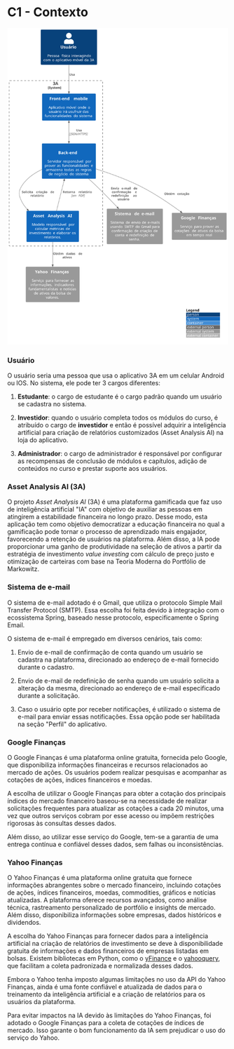 # C1 - Contexto

![](./Context.svg)

### **Usuário**

O usuário seria uma pessoa que usa o aplicativo 3A em um celular Android ou IOS. No sistema, ele pode ter 3 cargos diferentes:

1. **Estudante**: o cargo de estudante é o cargo padrão quando um usuário se cadastra no sistema.

2. **Investidor**: quando o usuário completa todos os módulos do curso, é atribuído o cargo de **investidor** e então é possível adquirir a inteligência artificial para criação de relatórios customizados (Asset Analysis AI) na loja do aplicativo.

3. **Administrador**: o cargo de administrador é responsável por configurar as recompensas de conclusão de módulos e capítulos, adição de conteúdos no curso e prestar suporte aos usuários.

### **Asset Analysis AI (3A)**

O projeto _Asset Analysis AI_ (3A) é uma plataforma gamificada que faz uso de inteligência artificial "IA" com objetivo de auxiliar as pessoas em atingirem a estabilidade financeira no longo prazo. Desse modo, esta aplicação tem como objetivo democratizar a educação financeira no qual a gamificação pode tornar o processo de aprendizado mais engajador, favorecendo a retenção de usuários na plataforma. Além disso, a IA pode proporcionar uma ganho de produtividade na seleção de ativos a partir da estratégia de investimento _value investing_ com cálculo de preço justo e otimização de carteiras com base na Teoria Moderna do Portfólio de Markowitz.

### **Sistema de e-mail**

O sistema de e-mail adotado é o Gmail, que utiliza o protocolo Simple Mail Transfer Protocol (SMTP). Essa escolha foi feita devido à integração com o ecossistema Spring, baseado nesse protocolo, especificamente o Spring Email.

O sistema de e-mail é empregado em diversos cenários, tais como:

1. Envio de e-mail de confirmação de conta quando um usuário se cadastra na plataforma, direcionado ao endereço de e-mail fornecido durante o cadastro.

2. Envio de e-mail de redefinição de senha quando um usuário solicita a alteração da mesma, direcionado ao endereço de e-mail especificado durante a solicitação.

3. Caso o usuário opte por receber notificações, é utilizado o sistema de e-mail para enviar essas notificações. Essa opção pode ser habilitada na seção "Perfil" do aplicativo.

### **Google Finanças**

O Google Finanças é uma plataforma online gratuita, fornecida pelo Google, que disponibiliza informações financeiras e recursos relacionados ao mercado de ações. Os usuários podem realizar pesquisas e acompanhar as cotações de ações, índices financeiros e moedas.

A escolha de utilizar o Google Finanças para obter a cotação dos principais índices do mercado financeiro baseou-se na necessidade de realizar solicitações frequentes para atualizar as cotações a cada 20 minutos, uma vez que outros serviços cobram por esse acesso ou impõem restrições rigorosas às consultas desses dados.

Além disso, ao utilizar esse serviço do Google, tem-se a garantia de uma entrega contínua e confiável desses dados, sem falhas ou inconsistências.

### **Yahoo Finanças**

O Yahoo Finanças é uma plataforma online gratuita que fornece informações abrangentes sobre o mercado financeiro, incluindo cotações de ações, índices financeiros, moedas, commodities, gráficos e notícias atualizadas. A plataforma oferece recursos avançados, como análise técnica, rastreamento personalizado de portfólio e insights de mercado. Além disso, disponibiliza informações sobre empresas, dados históricos e dividendos.

A escolha do Yahoo Finanças para fornecer dados para a inteligência artificial na criação de relatórios de investimento se deve à disponibilidade gratuita de informações e dados financeiros de empresas listadas em bolsas. Existem bibliotecas em Python, como o [yFinance](https://pypi.org/project/yfinance/) e o [yahooquery](https://pypi.org/project/yahooquery/), que facilitam a coleta padronizada e normalizada desses dados.

Embora o Yahoo tenha imposto algumas limitações no uso da API do Yahoo Finanças, ainda é uma fonte confiável e atualizada de dados para o treinamento da inteligência artificial e a criação de relatórios para os usuários da plataforma.

Para evitar impactos na IA devido às limitações do Yahoo Finanças, foi adotado o Google Finanças para a coleta de cotações de índices de mercado. Isso garante o bom funcionamento da IA sem prejudicar o uso do serviço do Yahoo.